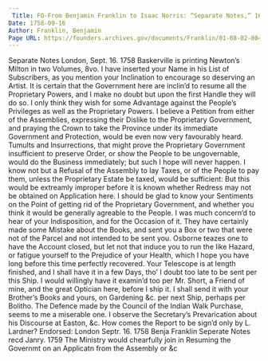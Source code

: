 ```yaml
---
 Title: FO-From Benjamin Franklin to Isaac Norris: “Separate Notes,” 16 September 1758
Date: 1758-09-16
Author: Franklin, Benjamin
Page URL: https://founders.archives.gov/documents/Franklin/01-08-02-0040
---
```


Separate Notes
London, Sept. 16. 1758
Baskerville is printing Newton’s Milton in two Volumes, 8vo. I have inserted your Name in his List of Subscribers, as you mention your Inclination to encourage so deserving an Artist.
It is certain that the Government here are inclin’d to resume all the Proprietary Powers, and I make no doubt but upon the first Handle they will do so. I only think they wish for some Advantage against the People’s Privileges as well as the Proprietary Powers. I believe a Petition from either of the Assemblies, expressing their Dislike to the Proprietary Government, and praying the Crown to take the Province under its immediate Government and Protection, would be even now very favourably heard. Tumults and Insurrections, that might prove the Proprietary Government insufficient to preserve Order, or show the People to be ungovernable, would do the Business immediately; but such I hope will never happen. I know not but a Refusal of the Assembly to lay Taxes, or of the People to pay them, unless the Proprietary Estate be taxed, would be sufficient: But this would be extreamly improper before it is known whether Redress may not be obtained on Application here. I should be glad to know your Sentiments on the Point of getting rid of the Proprietary Government, and whether you think it would be generally agreable to the People.
I was much concern’d to hear of your Indisposition, and for the Occasion of it. They have certainly made some Mistake about the Books, and sent you a Box or two that were not of the Parcel and not intended to be sent you. Osborne teazes one to have the Account closed, but let not that induce you to run the like Hazard, or fatigue yourself to the Prejudice of your Health, which I hope you have long before this time perfectly recovered.
Your Telescope is at length finished, and I shall have it in a few Days, tho’ I doubt too late to be sent per this Ship. I would willingly have it examin’d too per Mr. Short, a Friend of mine, and the great Optician here, before I ship it. I shall send it with your Brother’s Books and yours, on Gardening &c. per next Ship, perhaps per Bolitho.
The Defence made by the Council of the Indian Walk Purchase, seems to me a miserable one. I observe the Secretary’s Prevarication about his Discourse at Easton, &c. How comes the Report to be sign’d only by L. Lardner?
  Endorsed: London Septr. 16. 1758 Benja Franklin Seperate Notes recd Janry. 1759 The Ministry would chearfully join in Resuming the Governmt on an Applicatn from the Assembly or &c

